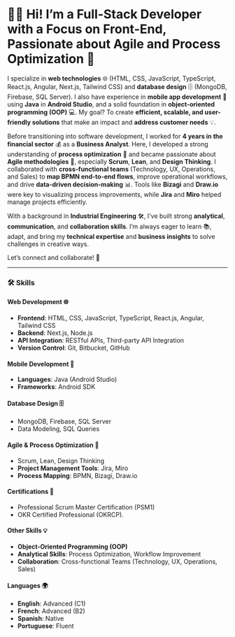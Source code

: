 # 👨‍💻 Hi! I’m a Full-Stack Developer with a Focus on Front-End, Passionate about Agile and Process Optimization 🚀

I specialize in **web technologies** 🌐 (HTML, CSS, JavaScript, TypeScript, React.js, Angular, Next.js, Tailwind CSS) and **database design** 🗄️ (MongoDB, Firebase, SQL Server). I also have experience in **mobile app development** 📱 using **Java** in **Android Studio**, and a solid foundation in **object-oriented programming (OOP)** 💻. My goal? To create **efficient, scalable, and user-friendly solutions** that make an impact and **address customer needs** 💡.

Before transitioning into software development, I worked for **4 years in the financial sector** 💰 as a **Business Analyst**. Here, I developed a strong understanding of **process optimization** 🔧 and became passionate about **Agile methodologies** 🔄, especially **Scrum**, **Lean**, and **Design Thinking**. I collaborated with **cross-functional teams** (Technology, UX, Operations, and Sales) to **map BPMN end-to-end flows**, improve operational workflows, and drive **data-driven decision-making** 📊. Tools like **Bizagi** and **Draw.io** were key to visualizing process improvements, while **Jira** and **Miro** helped manage projects efficiently.

With a background in **Industrial Engineering** 🛠️, I've built strong **analytical**, **communication**, and **collaboration skills**. I’m always eager to learn 📚, adapt, and bring my **technical expertise** and **business insights** to solve challenges in creative ways. 

Let’s connect and collaborate! 💬

---

### 🛠️ **Skills** 

#### **Web Development** 🌐
- **Frontend**: HTML, CSS, JavaScript, TypeScript, React.js, Angular, Tailwind CSS
- **Backend**: Next.js, Node.js
- **API Integration**: RESTful APIs, Third-party API Integration
- **Version Control**: Git, Bitbucket, GitHub

#### **Mobile Development** 📱
- **Languages**: Java (Android Studio)
- **Frameworks**: Android SDK

#### **Database Design** 🗄️
- MongoDB, Firebase, SQL Server
- Data Modeling, SQL Queries

#### **Agile & Process Optimization** 🔄
- Scrum, Lean, Design Thinking
- **Project Management Tools**: Jira, Miro
- **Process Mapping**: BPMN, Bizagi, Draw.io

#### **Certifications** 🔄
- Professional Scrum Master Certification (PSM1)
- OKR Certified Professional (OKRCP).

#### **Other Skills** 💡
- **Object-Oriented Programming (OOP)**
- **Analytical Skills**: Process Optimization, Workflow Improvement
- **Collaboration**: Cross-functional Teams (Technology, UX, Operations, Sales)

#### **Languages** 🌍
- **English**: Advanced (C1)
- **French**: Advanced (B2)
- **Spanish**: Native
- **Portuguese**: Fluent

